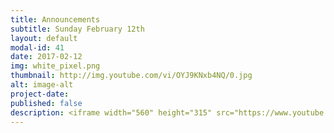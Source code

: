 ```yaml
---
title: Announcements
subtitle: Sunday February 12th
layout: default
modal-id: 41
date: 2017-02-12
img: white_pixel.png
thumbnail: http://img.youtube.com/vi/OYJ9KNxb4NQ/0.jpg
alt: image-alt
project-date:
published: false
description: <iframe width="560" height="315" src="https://www.youtube.com/embed/OYJ9KNxb4NQ" frameborder="0" allowfullscreen></iframe>
---
```

